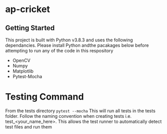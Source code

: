 # ap-cricket

## Getting Started

This project is built with Python v3.8.3 and uses the following dependancies. Please install Python andthe pacakages below before attempting to run any of the code in this respository
- OpenCV
- Numpy
- Matplotlib
- Pytest-Mocha


# Testing Command

From the tests directory
```pytest --mocha```
This will run all tests in the tests folder. Follow the naming convention when creating tests i.e. test_<your_name_here>. This allows the test runner to automatically detect test files and run them 